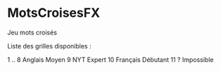 # MotsCroisesFX
Jeu mots croisés

Liste des grilles disponibles :

<p>1 .. 8  Anglais   Moyen
9       NYT       Expert
10      Français  Débutant
11      ?         Impossible
</p>

